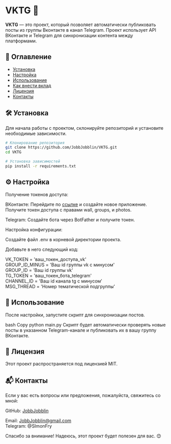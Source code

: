 # VKTG 📢

**VKTG** — это проект, который позволяет автоматически публиковать посты из группы Вконтакте в канал Telegram. Проект использует API ВКонтакте и Telegram для синхронизации контента между платформами.

## 📌 Оглавление

- [Установка](#установка)
- [Настройка](#настройка)
- [Использование](#использование)
- [Как внести вклад](#как-внести-вклад)
- [Лицензия](#лицензия)
- [Контакты](#контакты)

## 🛠️ Установка

Для начала работы с проектом, склонируйте репозиторий и установите необходимые зависимости.

```bash
# Клонирование репозитория
git clone https://github.com/JobbJobblin/VKTG.git
cd VKTG

# Установка зависимостей
pip install -r requirements.txt
```
## ⚙️ Настройка
Получение токенов доступа:

ВКонтакте: Перейдите по [ссылке](https://dev.vk.com/ru/?ref=old_portal) и создайте новое приложение. Получите токен доступа с правами wall, groups, и photos.

Telegram: Создайте бота через BotFather и получите токен.

Настройка конфигурации:

Создайте файл .env в корневой директории проекта.

Добавьте в него следующий код:

VK_TOKEN = 'ваш_токен_доступа_vk'  
GROUP_ID_MINUS = 'Ваш id группы vk с минусом'  
GROUP_ID = 'Ваш id группы vk'  
TG_TOKEN = 'ваш_токен_бота_telegram'  
CHANNEL_ID = 'Ваш id канала tg с минусом'  
MSG_THREAD = 'Номер тематической подгруппы'  

## 🚀 Использование
После настройки, запустите скрипт для синхронизации постов.

bash
Copy
python main.py
Скрипт будет автоматически проверять новые посты в указанном Telegram-канале и публиковать их в вашу группу ВКонтакте.

## 📄 Лицензия
Этот проект распространяется под лицензией MIT.

## 📬 Контакты
Если у вас есть вопросы или предложения, пожалуйста, свяжитесь со мной:

GitHub: [JobbJobblin](https://github.com/JobbJobblin)

Email: JobbJobblin@gmail.com  
Telegram: @SImonFry

Спасибо за внимание! Надеюсь, этот проект будет полезен для вас. 😊

